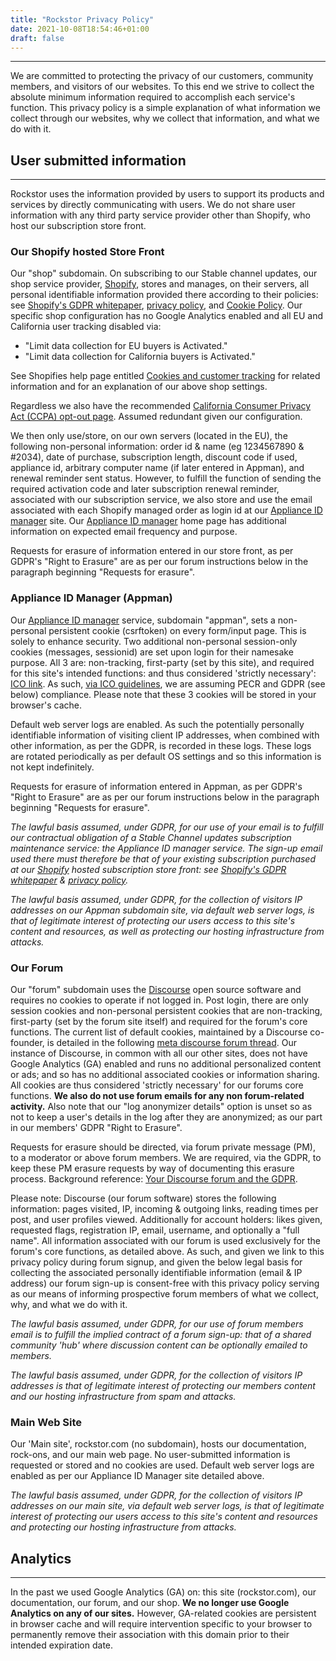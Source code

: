 ```yaml
---
title: "Rockstor Privacy Policy"
date: 2021-10-08T18:54:46+01:00
draft: false
---
```


---
We are committed to protecting the privacy of our customers, community members, and visitors of our websites.
To this end we strive to collect the absolute minimum information required to accomplish each service's function.
This privacy policy is a simple explanation of what information we collect through our websites, why we collect that information, and what we do with it.

## User submitted information
---

Rockstor uses the information provided by users to support its products and services by directly communicating with users.
We do not share user information with any third party service provider other than Shopify, who host our subscription store front.

### Our Shopify hosted Store Front

Our "shop" subdomain.
On subscribing to our Stable channel updates, our shop service provider, [Shopify](https://www.shopify.com/), stores and manages, on their servers, all personal identifiable information provided there according to their policies:
see [Shopify's GDPR whitepaper](https://help.shopify.com/pdf/gdpr-whitepaper.pdf), [privacy policy](https://www.shopify.com/legal/privacy),
and [Cookie Policy](https://www.shopify.com/legal/cookies).
Our specific shop configuration has no Google Analytics enabled and all EU and California user tracking disabled via:
- "Limit data collection for EU buyers is Activated."
- "Limit data collection for California buyers is Activated."

See Shopifies help page entitled [Cookies and customer tracking](https://help.shopify.com/en/manual/your-account/privacy/cookies)
for related information and for an explanation of our above shop settings.

Regardless we also have the recommended [California Consumer Privacy Act (CCPA) opt-out page](https://shop.rockstor.com/pages/ccpa-opt-out).
Assumed redundant given our configuration.

We then only use/store, on our own servers (located in the EU), the following non-personal information:
order id & name (eg 1234567890 & #2034), date of purchase, subscription length, discount code if used, appliance id, arbitrary computer name (if later entered in Appman), and renewal reminder sent status.
However, to fulfill the function of sending the required activation code and later subscription renewal reminder, associated with our subscription service,
we also store and use the email associated with each Shopify managed order as login id at our [Appliance ID manager](https://appman.rockstor.com/) site.
Our [Appliance ID manager](https://appman.rockstor.com/) home page has additional information on expected email frequency and purpose.

Requests for erasure of information entered in our store front, as per GDPR's "Right to Erasure" are as per our forum instructions below in the paragraph beginning "Requests for erasure".

### Appliance ID Manager (Appman)

Our [Appliance ID manager](https://appman.rockstor.com/) service, subdomain "appman", sets a non-personal persistent cookie (csrftoken) on every form/input page.
This is solely to enhance security.
Two additional non-personal session-only cookies (messages, sessionid) are set upon login for their namesake purpose.
All 3 are: non-tracking, first-party (set by this site), and required for this site's intended functions: and thus considered 'strictly necessary':
[ICO link](https://ico.org.uk/for-organisations/guide-to-pecr/guidance-on-the-use-of-cookies-and-similar-technologies/what-are-the-rules-on-cookies-and-similar-technologies/#rules9).
As such, [via ICO guidelines](https://ico.org.uk/for-organisations/guide-to-pecr/guidance-on-the-use-of-cookies-and-similar-technologies/how-do-the-cookie-rules-relate-to-the-gdpr/), we are assuming PECR and GDPR (see below) compliance.
Please note that these 3 cookies will be stored in your browser's cache.

Default web server logs are enabled.
As such the potentially personally identifiable information of visiting client IP addresses, when combined with other information, as per the GDPR, is recorded in these logs.
These logs are rotated periodically as per default OS settings and so this information is not kept indefinitely.

Requests for erasure of information entered in Appman, as per GDPR's "Right to Erasure" are as per our forum instructions below in the paragraph beginning "Requests for erasure".

_The lawful basis assumed, under GDPR, for our use of your email is to fulfill our contractual obligation of a Stable Channel updates subscription maintenance service: the Appliance ID manager service.
The sign-up email used there must therefore be that of your existing subscription purchased at our [Shopify](https://www.shopify.com/) hosted subscription store front:
see [Shopify's GDPR whitepaper](https://help.shopify.com/pdf/gdpr-whitepaper.pdf) & [privacy policy](https://www.shopify.com/legal/privacy)._
 
_The lawful basis assumed, under GDPR, for the collection of visitors IP addresses on our Appman subdomain site, via default web server logs,
is that of legitimate interest of protecting our users access to this site's content and resources, as well as protecting our hosting infrastructure from attacks._

### Our Forum

Our "forum" subdomain uses the [Discourse](https://github.com/discourse/discourse) open source software and requires no cookies to operate if not logged in.
Post login, there are only session cookies and non-personal persistent cookies that are non-tracking, first-party (set by the forum site itself) and required for the forum's core functions.
The current list of default cookies, maintained by a Discourse co-founder, is detailed in the following [meta discourse forum thread](https://meta.discourse.org/t/list-of-cookies-used-by-discourse/83690).
Our instance of Discourse, in common with all our other sites, does not have Google Analytics (GA) enabled and runs no additional personalized content or ads;
and so has no additional associated cookies or information sharing.
All cookies are thus considered 'strictly necessary' for our forums core functions.
**We also do not use forum emails for any non forum-related activity.**
Also note that our "log anonymizer details" option is unset so as not to keep a user's details in the log after they are anonymized; as our part in our members' GDPR "Right to Erasure".

Requests for erasure should be directed, via forum private message (PM), to a moderator or above forum members.
We are required, via the GDPR, to keep these PM erasure requests by way of documenting this erasure process.
Background reference: [Your Discourse forum and the GDPR](https://www.discoursehosting.com/kb/your-discourse-forum-and-the-gdpr/).

Please note:
Discourse (our forum software) stores the following information: pages visited, IP, incoming & outgoing links, reading times per post, and user profiles viewed.
Additionally for account holders: likes given, requested flags, registration IP, email, username, and optionally a "full name".
All information associated with our forum is used exclusively for the forum's core functions, as detailed above.
As such, and given we link to this privacy policy during forum signup,
and given the below legal basis for collecting the associated personally identifiable information (email & IP address)
our forum sign-up is consent-free with this privacy policy serving as our means of informing prospective forum members of what we collect, why, and what we do with it.

_The lawful basis assumed, under GDPR, for our use of forum members email is to fulfill the implied contract of a forum sign-up: that of a shared community 'hub' where discussion content can be optionally emailed to members._
 
_The lawful basis assumed, under GDPR, for the collection of visitors IP addresses is that of legitimate interest of protecting our members content and our hosting infrastructure from spam and attacks._

### Main Web Site

Our 'Main site', rockstor.com (no subdomain), hosts our documentation, rock-ons, and our main web page. No user-submitted information is requested or stored and no cookies are used.
Default web server logs are enabled as per our Appliance ID Manager site detailed above.


_The lawful basis assumed, under GDPR, for the collection of visitors IP addresses on our main site, via default web server logs,
is that of legitimate interest of protecting our users access to this site's content and resources and protecting our hosting infrastructure from attacks._

## Analytics
---

In the past we used Google Analytics (GA) on: this site (rockstor.com), our documentation, our forum, and our shop.
**We no longer use Google Analytics on any of our sites.**
However, GA-related cookies are persistent in browser cache and will require intervention specific to your browser to permanently remove their association with this domain prior to their intended expiration date.
